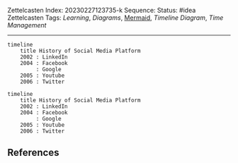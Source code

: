 Zettelcasten Index: 20230227123735-k
Sequence:
Status: #idea
Zettelcasten Tags: *Learning*, *Diagrams*, [Mermaid](Mermaid.md), *Timeline Diagram*, *Time Management*

---

````
timeline
    title History of Social Media Platform
    2002 : LinkedIn
    2004 : Facebook
         : Google
    2005 : Youtube
    2006 : Twitter
````

````mermaid
timeline
    title History of Social Media Platform
    2002 : LinkedIn
    2004 : Facebook
         : Google
    2005 : Youtube
    2006 : Twitter
````

## References
